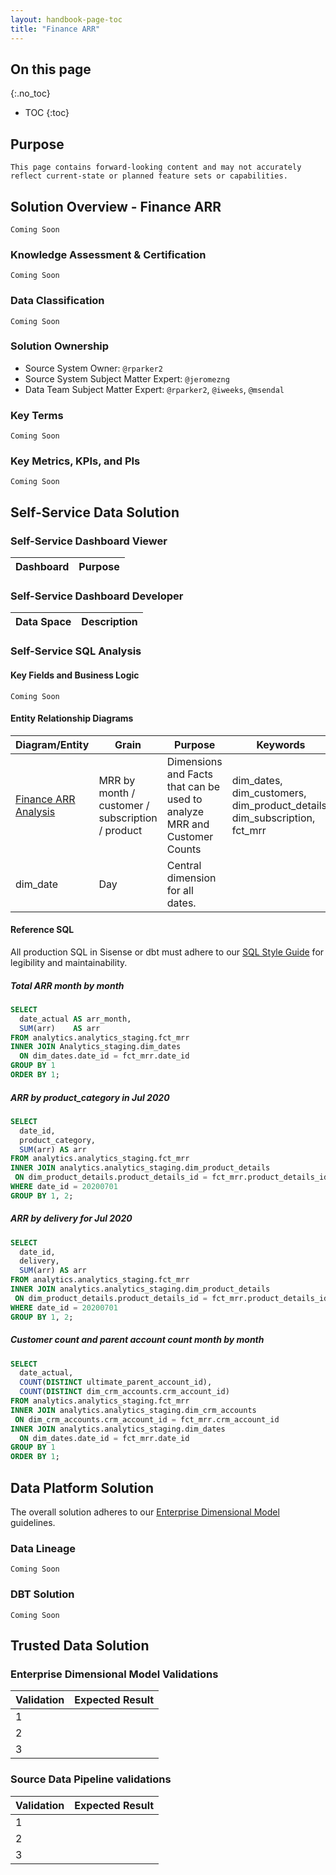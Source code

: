 ```yaml
---
layout: handbook-page-toc
title: "Finance ARR"
---
```


## On this page
{:.no_toc}

- TOC
{:toc}

## Purpose

`This page contains forward-looking content and may not accurately reflect current-state or planned feature sets or capabilities.`


## Solution Overview - Finance ARR

`Coming Soon`

### Knowledge Assessment & Certification

`Coming Soon`

### Data Classification

`Coming Soon`

### Solution Ownership

- Source System Owner: `@rparker2`
- Source System Subject Matter Expert: `@jeromezng`
- Data Team Subject Matter Expert: `@rparker2`, `@iweeks`, `@msendal`

### Key Terms

`Coming Soon`

### Key Metrics, KPIs, and PIs

`Coming Soon`

## Self-Service Data Solution

### Self-Service Dashboard Viewer

| Dashboard | Purpose |
| ----- | ----- |

### Self-Service Dashboard Developer

| Data Space | Description |
| ----- | ----- |


### Self-Service SQL Analysis

#### Key Fields and Business Logic

`Coming Soon`

#### Entity Relationship Diagrams

| Diagram/Entity | Grain | Purpose | Keywords |
| ----- | ----- | ----- |  ----- |
| [Finance ARR Analysis](https://app.lucidchart.com/documents/view/998dbbae-f04e-4310-9d85-0c360a40a018) | MRR by month / customer / subscription / product | Dimensions and Facts that can be used to analyze MRR and Customer Counts | dim_dates, dim_customers, dim_product_details, dim_subscription, fct_mrr |
| dim_date | Day | Central dimension for all dates. | |

#### Reference SQL
All production SQL in Sisense or dbt must adhere to our [SQL Style Guide](/handbook/business-technology/data-team/platform/sql-style-guide/) for legibility and maintainability.

##### Total ARR month by month
```sql
SELECT
  date_actual AS arr_month,
  SUM(arr)    AS arr
FROM analytics.analytics_staging.fct_mrr
INNER JOIN Analytics_staging.dim_dates
  ON dim_dates.date_id = fct_mrr.date_id
GROUP BY 1
ORDER BY 1;
```

##### ARR by product_category in Jul 2020
```sql
SELECT
  date_id,
  product_category,
  SUM(arr) AS arr
FROM analytics.analytics_staging.fct_mrr
INNER JOIN analytics.analytics_staging.dim_product_details
 ON dim_product_details.product_details_id = fct_mrr.product_details_id
WHERE date_id = 20200701
GROUP BY 1, 2;
```

##### ARR by delivery for Jul 2020
```sql
SELECT
  date_id,
  delivery,
  SUM(arr) AS arr
FROM analytics.analytics_staging.fct_mrr
INNER JOIN analytics.analytics_staging.dim_product_details
 ON dim_product_details.product_details_id = fct_mrr.product_details_id
WHERE date_id = 20200701
GROUP BY 1, 2;
```

##### Customer count and parent account count month by month
```sql
SELECT
  date_actual,
  COUNT(DISTINCT ultimate_parent_account_id),
  COUNT(DISTINCT dim_crm_accounts.crm_account_id)
FROM analytics.analytics_staging.fct_mrr
INNER JOIN analytics.analytics_staging.dim_crm_accounts
 ON dim_crm_accounts.crm_account_id = fct_mrr.crm_account_id
INNER JOIN analytics.analytics_staging.dim_dates
  ON dim_dates.date_id = fct_mrr.date_id
GROUP BY 1
ORDER BY 1;
```

## Data Platform Solution

The overall solution adheres to our [Enterprise Dimensional Model](/handbook/business-technology/data-team/platform/edw/) guidelines.

### Data Lineage

`Coming Soon`

### DBT Solution

`Coming Soon`

## Trusted Data Solution

### Enterprise Dimensional Model Validations

| Validation | Expected Result |
| ------ | ------ |
| 1 |  |
| 2 |   |
| 3 |  |

### Source Data Pipeline validations

| Validation | Expected Result |
| ------ | ------ |
| 1 |  |
| 2 |  |
| 3 |  |

